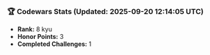 ### 🏆 Codewars Stats (Updated: 2025-09-20 12:14:05 UTC)

- **Rank:** 8 kyu
- **Honor Points:** 3
- **Completed Challenges:** 1
